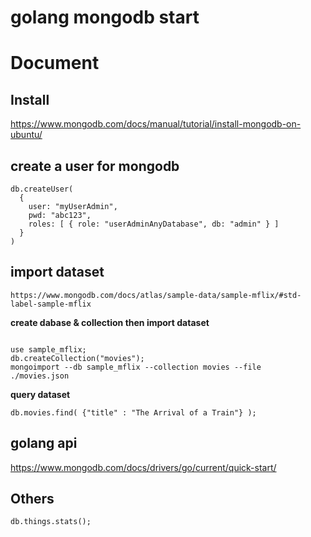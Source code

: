 # golang mongodb start 




#  Document


## Install

https://www.mongodb.com/docs/manual/tutorial/install-mongodb-on-ubuntu/



##  create a user for mongodb

```shell
db.createUser(
  {
    user: "myUserAdmin",
    pwd: "abc123",
    roles: [ { role: "userAdminAnyDatabase", db: "admin" } ]
  }
)
```

##  import  dataset
```shell
https://www.mongodb.com/docs/atlas/sample-data/sample-mflix/#std-label-sample-mflix
```

**create dabase & collection then import dataset**
```shell

use sample_mflix;
db.createCollection("movies");
mongoimport --db sample_mflix --collection movies --file  ./movies.json

```

**query dataset**
```shell
db.movies.find( {"title" : "The Arrival of a Train"} );

```



## golang api
https://www.mongodb.com/docs/drivers/go/current/quick-start/




##  Others

```shell
db.things.stats();
```
